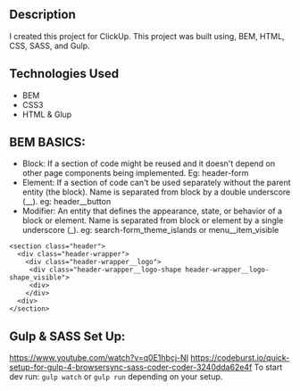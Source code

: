## Description
I created this project for ClickUp. This project was built using, BEM, HTML, CSS, SASS, and Gulp.

## Technologies Used
* BEM
* CSS3
* HTML
& Glup

## BEM BASICS:
- Block: If a section of code might be reused and it doesn't depend on other page components being implemented. Eg: header-form
- Element: If a section of code can't be used separately without the parent entity (the block). Name is separated from  block by a double underscore (__). eg: header__button
- Modifier: An entity that defines the appearance, state, or behavior of a block or element. Name is separated from  block or element  by a single underscore (_). eg: search-form_theme_islands or menu__item_visible
```
<section class="header">
  <div class="header-wrapper">
    <div class="header-wrapper__logo">
     <div class="header-wrapper__logo-shape header-wrapper__logo-shape_visible">
     <div>
    </div>
  <div>
</section>
```
## Gulp & SASS Set Up:
https://www.youtube.com/watch?v=q0E1hbcj-NI
https://codeburst.io/quick-setup-for-gulp-4-browsersync-sass-coder-coder-3240dda62e4f
To start dev run: ```gulp watch``` or ```gulp run``` depending on your setup.
